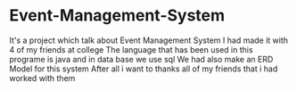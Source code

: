 # Event-Management-System
It's a project which talk about Event Management System 
I had made it with 4 of my friends at college
The language that has been used in this programe is java and in data base we use sql 
We had also make an ERD Model for this system
After all i want to thanks all of my friends that i had worked with them 
